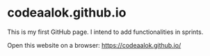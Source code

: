 # codeaalok.github.io
This is my first GitHub page. I intend to add functionalities
in sprints.

Open this website on a browser: https://codeaalok.github.io/
